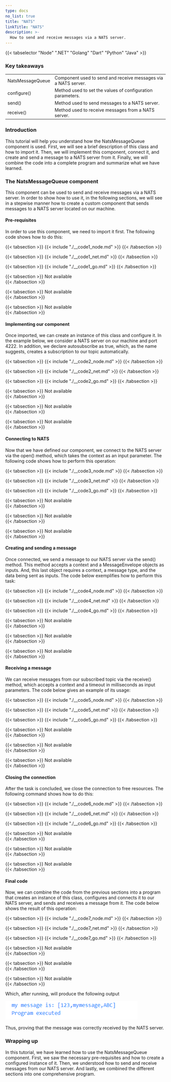 ```yaml
---
type: docs
no_list: true
title: "NATS"
linkTitle: "NATS"
description: >-
  How to send and receive messages via a NATS server.
---
```


{{< tabselector "Node" ".NET" "Golang" "Dart" "Python" "Java" >}}

### Key takeaways

<table class="full-width-table">
  <tr>
    <td>NatsMessageQueue</td>
    <td>Component used to send and receive messages via a NATS server.</td>
  </tr>
  <tr>
    <td>configure()</td>
    <td>Method used to set the values of configuration parameters.</td>
  </tr>
  <tr>
    <td>send()</td>
    <td>Method used to send messages to a NATS server.</td>
  </tr>
  <tr>
    <td>receive()</td>
    <td>Method used to receive messages from a NATS server.</td>
  </tr>
</table>

### Introduction

This tutorial will help you understand how the NatsMessageQueue component is used. First, we will see a brief description of this class and how to import it. Then, we will implement this component, connect it, and create and send a message to a NATS server from it. Finally, we will combine the code into a complete program and summarize what we have learned.

### The NatsMessageQueue component

This component can be used to send and receive messages via a NATS server. In order to show how to use it, in the following sections, we will see in a stepwise manner how to create a custom component that sends messages to a NATS server located on our machine.

#### Pre-requisites

In order to use this component, we need to import it first. The following code shows how to do this:


{{< tabsection >}}
  {{< include "./__code1_node.md" >}}
{{< /tabsection >}}

{{< tabsection >}}
  {{< include "./__code1_net.md" >}}
{{< /tabsection >}}

{{< tabsection >}}
  {{< include "./__code1_go.md" >}}
{{< /tabsection >}}

{{< tabsection >}}
  Not available  
{{< /tabsection >}}

{{< tabsection >}}
  Not available  
{{< /tabsection >}}

{{< tabsection >}}
  Not available  
{{< /tabsection >}}

#### Implementing our component

Once imported, we can create an instance of this class and configure it. In the example below, we consider a NATS server on our machine and port 4222. In addition, we declare autosubscribe as true, which, as the name suggests, creates a subscription to our topic automatically.

{{< tabsection >}}
  {{< include "./__code2_node.md" >}}
{{< /tabsection >}}

{{< tabsection >}}
  {{< include "./__code2_net.md" >}}
{{< /tabsection >}}

{{< tabsection >}}
  {{< include "./__code2_go.md" >}}
{{< /tabsection >}}

{{< tabsection >}}
  Not available  
{{< /tabsection >}}

{{< tabsection >}}
  Not available  
{{< /tabsection >}}

{{< tabsection >}}
  Not available  
{{< /tabsection >}}

#### Connecting to NATS

Now that we have defined our component, we connect to the NATS server via the open() method, which takes the context as an input parameter. The following code shows how to perform this operation:

{{< tabsection >}}
  {{< include "./__code3_node.md" >}}
{{< /tabsection >}}

{{< tabsection >}}
  {{< include "./__code3_net.md" >}}
{{< /tabsection >}}

{{< tabsection >}}
  {{< include "./__code3_go.md" >}}
{{< /tabsection >}}

{{< tabsection >}}
  Not available  
{{< /tabsection >}}

{{< tabsection >}}
  Not available  
{{< /tabsection >}}

{{< tabsection >}}
  Not available  
{{< /tabsection >}}

#### Creating and sending a message

Once connected, we send a message to our NATS server via the send() method. This method accepts a context and a MessageEnvelope objects as inputs. And, this last object requires a context, a message type, and the data being sent as inputs. The code below exemplifies how to perform this task:

{{< tabsection >}}
  {{< include "./__code4_node.md" >}}
{{< /tabsection >}}

{{< tabsection >}}
  {{< include "./__code4_net.md" >}}
{{< /tabsection >}}

{{< tabsection >}}
  {{< include "./__code4_go.md" >}}
{{< /tabsection >}}

{{< tabsection >}}
  Not available  
{{< /tabsection >}}

{{< tabsection >}}
  Not available  
{{< /tabsection >}}

{{< tabsection >}}
  Not available  
{{< /tabsection >}}

#### Receiving a message

We can receive messages from our subscribed topic via the receive() method, which accepts a context and a timeout in milliseconds as input parameters. The code below gives an example of its usage:

{{< tabsection >}}
  {{< include "./__code5_node.md" >}}
{{< /tabsection >}}

{{< tabsection >}}
  {{< include "./__code5_net.md" >}}
{{< /tabsection >}}

{{< tabsection >}}
  {{< include "./__code5_go.md" >}}
{{< /tabsection >}}

{{< tabsection >}}
  Not available  
{{< /tabsection >}}

{{< tabsection >}}
  Not available  
{{< /tabsection >}}

{{< tabsection >}}
  Not available  
{{< /tabsection >}}

#### Closing the connection

After the task is concluded, we close the connection to free resources. The following command shows how to do this:

{{< tabsection >}}
  {{< include "./__code6_node.md" >}}
{{< /tabsection >}}

{{< tabsection >}}
  {{< include "./__code6_net.md" >}}
{{< /tabsection >}}

{{< tabsection >}}
  {{< include "./__code6_go.md" >}}
{{< /tabsection >}}

{{< tabsection >}}
  Not available  
{{< /tabsection >}}

{{< tabsection >}}
  Not available  
{{< /tabsection >}}

{{< tabsection >}}
  Not available  
{{< /tabsection >}}

#### Final code

Now, we can combine the code from the previous sections into a program that creates an instance of this class, configures and connects it to our NATS server, and sends and receives a message from it. The code below shows the result of this operation:

{{< tabsection >}}
  {{< include "./__code7_node.md" >}}
{{< /tabsection >}}

{{< tabsection >}}
  {{< include "./__code7_net.md" >}}
{{< /tabsection >}}

{{< tabsection >}}
  {{< include "./__code7_go.md" >}}
{{< /tabsection >}}

{{< tabsection >}}
  Not available  
{{< /tabsection >}}

{{< tabsection >}}
  Not available  
{{< /tabsection >}}

{{< tabsection >}}
  Not available  
{{< /tabsection >}}

Which, after running, will produce the following output 

![figure 1](./figure1.png)

Thus, proving that the message was correctly received by the NATS server.

### Wrapping up

In this tutorial, we have learned how to use the NatsMessageQueue component. First, we saw the necessary pre-requisites and how to create a configured instance of it. Then, we understood how to send and receive messages from our NATS server.  And lastly, we combined the different sections into one comprehensive program.
